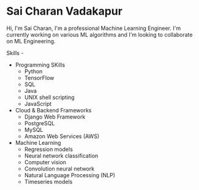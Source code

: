 # Sai Charan Vadakapur

Hi, I'm Sai Charan, I'm a professional Machine Learning Engineer. I'm currently working on various ML algorithms and I'm looking to collaborate on ML Engineering.

Skills -
* Programming SKills
  * Python
  * TensorFlow
  * SQL
  * Java
  * UNIX shell scripting
  * JavaScript
* Cloud & Backend Frameworks
  * Django Web Framework
  * PostgreSQL
  * MySQL
  * Amazon Web Services (AWS)
* Machine Learning
  * Regression models
  * Neural network classification
  * Computer vision
  * Convolution neural network
  * Natural Language Processing (NLP)
  * Timeseries models


<!---
iamsaicharan/iamsaicharan is a ✨ special ✨ repository because its `README.md` (this file) appears on your GitHub profile.
You can click the Preview link to take a look at your changes.
--->
